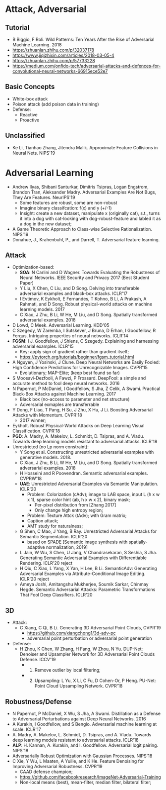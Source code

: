 # Attack, Adversarial

## Tutorial
- B Biggio, F Roli. Wild Patterns: Ten Years After the Rise of Adversarial Machine Learning. 2018
- https://zhuanlan.zhihu.com/p/32037178
- https://www.jiqizhixin.com/articles/2018-03-05-4
- https://zhuanlan.zhihu.com/p/57733228
- https://medium.com/onfido-tech/adversarial-attacks-and-defences-for-convolutional-neural-networks-66915ece52e7

## Basic Concepts
- White-box attack
- Poison attack (add poison data in training)
- Defense:
	- Reactive
	- Proactive

## Unclassified
- Ke Li, Tianhao Zhang, Jitendra Malik. Approximate Feature Collisions in Neural Nets. NIPS'19

# Adversarial Learning
- Andrew Ilyas, Shibani Santurkar, Dimitris Tsipras, Logan Engstrom, Brandon Tran, Aleksander Madry. Adversarial Examples Are Not Bugs, They Are Features. NeurIPS'19
	- Some features are robust, some are non-robust
	- Imagine binary classifcation: f(x) and y (+/-1)
	- Insight: create a new dataset, manipulate x (originally cat), s.t., turns it into a dog with cat-looking with dog-robust-feature and labled it as a dog in the new dataset;
- A Game Theoretic Approach to Class-wise Selective Rationalization. NIPS'19
- Donahue, J., Krahenbuhl, P., and Darrell, T. Adversarial feature learning.

## Attack
- Optimization-based:
	- **SOA**: N Carlini and D Wagner. Towards Evaluating the Robustness of Neural Networks. IEEE Security and Privacy 2017 (Best Student Paper)
	- Y Liu, X Chen, C Liu, and D Song. Delving into transferable adversarial examples and black-box attacks. ICLR'17
	-  I Evtimov, K Eykholt, E Fernandes, T Kohno, B Li, A Prakash, A Rahmati, and D Song. Robust physical-world attacks on machine learning models. 2017
	- C Xiao, J Zhu, B Li, W He, M Liu, and D Song. Spatially transformed adversarial examples. 2018
- D Lowd, C Meek. Adversarial Learning. KDD'05
- C Szegedy, W Zaremba, I Sutskever, J Bruna, D Erhan, I Goodfellow, R Fergus. Intriguing properties of neural networks. ICLR'14
- **FGSM**: I J. Goodfellow, J Shlens, C Szegedy. Explaining and harnessing adversarial examples. ICLR'15
	- Key: apply sign of gradient rather than gradient itself;
	- https://pytorch.org/tutorials/beginner/fgsm_tutorial.html
- A Nguyen, J Yosinski, J Clune. Deep Neural Networks are Easily Fooled: High Confidence Predictions for Unrecognizable Images. CVPR'15
	- Evolutionary; MAP-Elite; (keep best found so far)
- S Moosavi-Dezfooli, A Fawzi, P Frossard. DeepFool: a simple and accurate method to fool deep neural networks. 2016
- N Papernot, P McDaniel, I Goodfellow, S Jha, Z Celik, A Swami. Practical Black-Box Attacks against Machine Learning. 2017
	- Black box (no-access to parameter and net structure)
	- Adversarial exmaples are transferrable
- Y Dong, F Liao, T Pang, H Su, J Zhu, X Hu, J Li. Boosting Adversarial Attacks with Momentum. CVPR'18
	- 2017 winner;
- Eykholt. Robust Physical-World Attacks on Deep Learning Visual Classification. CVPR'18
- **PGD**: A. Madry, A. Makelov, L. Schmidt, D. Tsipras, and A. Vladu. Towards deep learning models resistant to adversarial attacks. ICLR'18
- Unrestricted (no Lp norm constraint):
	- Y Song et al. Constructing unrestricted adversarial examples with generative models. 2018.
	- C Xiao, J Zhu, B Li, W He, M Liu, and D Song. Spatially transformed adversarial examples. 2018
	- H Hosseini and R Poovendran. Semantic adversarial examples. CVPRW'18
	- **UAE**: Unrestricted Adversarial Examples via Semantic Manipulation. ICLR'20
		- Problem: Colorization (cAdv); image to LAB space, input L (h x w x 1), sparse color hint (ab, h x w x 2), binary mask;
			- Per-pixel distribution from [Zhang 2017]
			- Only change high entropy region;
		- Problem: Texture Attck (tAdv); with Gram matrix;
		- Caption attack;
		- AMT study for naturalness;
	- G Shen, C Mao, J Yang, B Ray. Unrestricted Adversarial Attacks for Semantic Segmentation. ICLR'20
		- based on SPADE [Semantic image synthesis with spatially-adaptive normalization, 2019]
	- L Jain, W Wu, S Chen, U Jang, V Chandrasekaran, S Seshia, S Jha. Generating Semantic Adversarial Examples with Differentiable Rendering. ICLR'20 reject
	- H Qiu, C Xiao, L Yang, X Yan, H Lee, B Li. SemanticAdv: Generating Adversarial Examples via Attribute-Conditional Image Editing. ICLR'20 reject
	- Ameya Joshi, Amitangshu Mukherjee, Soumik Sarkar, Chinmay Hegde. Semantic Adversarial Attacks: Parametric Transformations That Fool Deep Classifiers. ICLR'20

## 3D
- Attack:
	- C Xiang, C Qi, B Li. Generating 3D Adversarial Point Clouds, CVPR'19
		- https://github.com/xiangchong1/3d-adv-pc
		- adversarial point perturbation or adversarial point generation
- Defense:
	- H Zhou, K Chen, W Zhang, H Fang, W Zhou, N Yu. DUP-Net: Denoiser and Upsampler Network for 3D Adversarial Point Clouds Defense. ICCV'19
		- 1. Remove outlier by local filtering;
		- 2. Upsampling: L Yu, X Li, C Fu, D Cohen-Or, P Heng. PU-Net: Point Cloud Upsampling Network. CVPR'18

## Robustness/Defense
- N Papernot, P McDaniel, X Wu, S Jha, A Swami. Distillation as a Defense to Adversarial Perturbations against Deep Neural Networks. 2016
- A Kurakin, I Goodfellow, and S Bengio. Adversarial machine learning at scale. ICLR'17
- A. Madry, A. Makelov, L. Schmidt, D. Tsipras, and A. Vladu. Towards deep learning models resistant to adversarial attacks. ICLR'18
- **ALP**: H. Kannan, A. Kurakin, and I. Goodfellow. Adversarial logit pairing. NIPS'18
- Adversarially Robust Optimization with Gaussian Processes. NIPS'18
- C Xie, Y Wu, L Maaten, A Yuille, and K He. Feature Denoising for Improving Adversarial Robustness. CVPR'19
	- CAAD defense champion;
	- https://github.com/facebookresearch/ImageNet-Adversarial-Training
	- Non-local means (best), mean-filter, median filter, bilateral filter;
